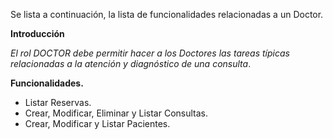 Se lista a continuación, la lista de funcionalidades relacionadas a un Doctor.

**Introducción**

_El rol DOCTOR debe permitir hacer a los Doctores las tareas típicas relacionadas a la atención y diagnóstico de una consulta_.


**Funcionalidades.**

- Listar Reservas.
- Crear, Modificar, Eliminar y Listar Consultas.
- Crear, Modificar y Listar Pacientes.
